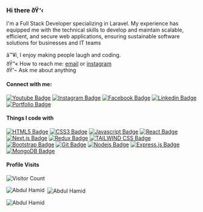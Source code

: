 ### Hi there ðŸ‘‹
I'm a Full Stack Developer specializing in Laravel. My experience has equipped me with the technical skills to develop and maintain scalable, efficient, and secure web applications, ensuring sustainable software solutions for businesses and IT teams

â™¥ï¸ I enjoy making people laugh and coding. <br/>
ðŸ“« How to reach me: [email](waqasjan102030@gmail.com) or [instagram](https://www.instagram.com/abdulhamid.469) <br/>
ðŸ’¬ Ask me about anything <br/>

#### Connect with me:

[![Youtube Badge](https://img.shields.io/badge/YouTube-FF0000?style=for-the-badge&logo=youtube&logoColor=white)](https://www.youtube.com/@abdulhamid.469/) [![Instagram Badge](https://img.shields.io/badge/Instagram-E4405F?style=for-the-badge&logo=instagram&logoColor=white)](https://www.instagram.com/abdulhamid.469/) [![Facebook Badge](https://img.shields.io/badge/Facebook-1877F2?style=for-the-badge&logo=facebook&logoColor=white)](https://www.facebook.com/abdulhamid.469/) [![Linkedin Badge](https://img.shields.io/badge/LinkedIn-0077B5?style=for-the-badge&logo=linkedin&logoColor=white)](https://www.linkedin.com/in/abdulhamid469/) [![Portfolio Badge](https://img.shields.io/badge/website-000000?style=for-the-badge&logo=About.me&logoColor=white)](https://abdulhamid469.vercel.app/)

#### Things I code with

[![HTML5 Badge](https://img.shields.io/badge/HTML5-E34F26?style=for-the-badge&logo=html5&logoColor=white)](#) [![CSS3 Badge](https://img.shields.io/badge/CSS3-1572B6?style=for-the-badge&logo=css3&logoColor=white)](#) [![Javascript Badge](https://img.shields.io/badge/-Javascript-F0DB4F?style=for-the-badge&labelColor=black&logo=javascript&logoColor=F0DB4F)](#) [![React Badge](https://img.shields.io/badge/-React-61DBFB?style=for-the-badge&labelColor=black&logo=react&logoColor=61DBFB)](#) [![Next.js Badge](https://img.shields.io/badge/next.js-000000?style=for-the-badge&logo=nextdotjs&logoColor=white)](#) [![Redux Badge](https://img.shields.io/badge/Redux-593D88?style=for-the-badge&logo=redux&logoColor=white)](#) [![TAILWIND CSS Badge](https://img.shields.io/badge/Tailwind_CSS-38B2AC?style=for-the-badge&logo=tailwind-css&logoColor=white)](#) [![Bootstrap Badge](https://img.shields.io/badge/Bootstrap-563D7C?style=for-the-badge&logo=bootstrap&logoColor=white)](#) [![Git Badge](https://img.shields.io/badge/Git-F05032?style=for-the-badge&logo=git&logoColor=white)](#) [![Nodejs Badge](https://img.shields.io/badge/-Nodejs-3C873A?style=for-the-badge&labelColor=black&logo=node.js&logoColor=3C873A)](#) [![Express.js Badge](https://img.shields.io/badge/Express.js-000000?style=for-the-badge&logo=express&logoColor=white)](#) [![MongoDB Badge](https://img.shields.io/badge/MongoDB-4EA94B?style=for-the-badge&logo=mongodb&logoColor=white)](#)

#### Profile Visits

![Visitor Count](https://profile-counter.glitch.me/abdulhamid469/count.svg)

<p><img align="left" src="https://github-readme-stats.vercel.app/api/top-langs/?username=abdulhamid469" alt="Abdul Hamid" /></p>

<p>&nbsp;<img align="center" src="https://github-readme-stats.vercel.app/api?username=abdulhamid469&show_icons=true&locale=en" alt="Abdul Hamid" /></p>

<p><img align="center" src="https://github-readme-streak-stats.herokuapp.com/?user=abdulhamid469&" alt="Abdul Hamid" /></p>
